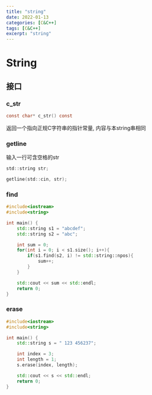 ```yaml
---
title: "string"
date: 2022-01-13
categories: [C&C++]
tags: [C&C++]
excerpt: "string"
---
```


# String

## 接口

### c_str

```c
const char* c_str() const
```

返回一个指向正规C字符串的指针常量, 内容与本string串相同

### getline

输入一行可含空格的str

```c
std::string str;

getline(std::cin, str);
```

### find

```c++
#include<iostream>
#include<string>

int main() {
    std::string s1 = "abcdef";
    std::string s2 = "abc";

    int sum = 0;
    for(int i = 0; i < s1.size(); i++){
        if(s1.find(s2, i) != std::string::npos){
            sum++;
        }
    }

    std::cout << sum << std::endl;
    return 0;
}
```

### erase

```c++
#include<iostream>
#include<string>

int main() {
    std::string s = " 123 456237";

    int index = 3;
    int length = 1;
    s.erase(index, length);

    std::cout << s << std::endl;
    return 0;
}
```